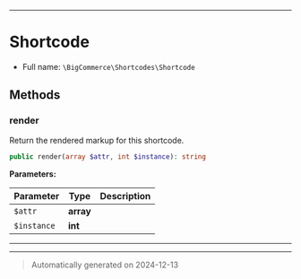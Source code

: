 ***

# Shortcode





* Full name: `\BigCommerce\Shortcodes\Shortcode`



## Methods


### render

Return the rendered markup for this shortcode.

```php
public render(array $attr, int $instance): string
```








**Parameters:**

| Parameter | Type | Description |
|-----------|------|-------------|
| `$attr` | **array** |  |
| `$instance` | **int** |  |





***


***
> Automatically generated on 2024-12-13
